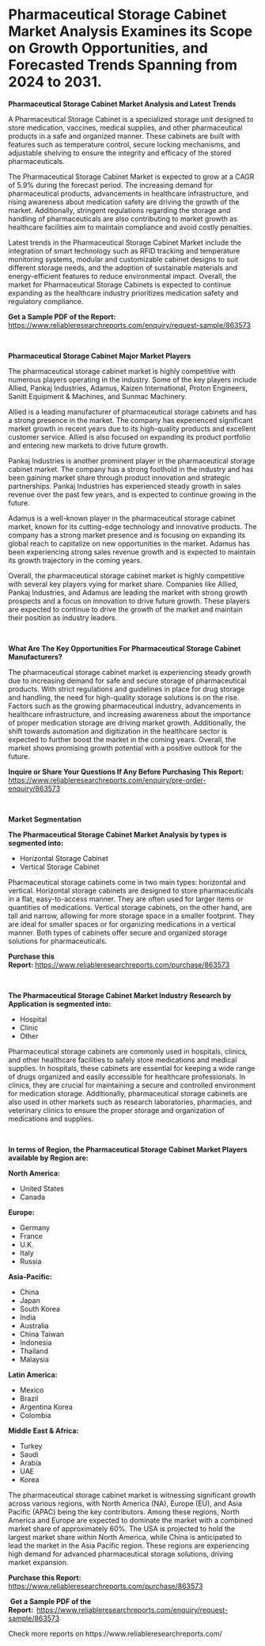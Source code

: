<p><h1>Pharmaceutical Storage Cabinet Market Analysis Examines its Scope on Growth Opportunities, and Forecasted Trends Spanning from 2024 to 2031.</h1></p><p><strong>Pharmaceutical Storage Cabinet Market Analysis and Latest Trends</strong></p>
<p><p>A Pharmaceutical Storage Cabinet is a specialized storage unit designed to store medication, vaccines, medical supplies, and other pharmaceutical products in a safe and organized manner. These cabinets are built with features such as temperature control, secure locking mechanisms, and adjustable shelving to ensure the integrity and efficacy of the stored pharmaceuticals.</p><p>The Pharmaceutical Storage Cabinet Market is expected to grow at a CAGR of 5.9% during the forecast period. The increasing demand for pharmaceutical products, advancements in healthcare infrastructure, and rising awareness about medication safety are driving the growth of the market. Additionally, stringent regulations regarding the storage and handling of pharmaceuticals are also contributing to market growth as healthcare facilities aim to maintain compliance and avoid costly penalties.</p><p>Latest trends in the Pharmaceutical Storage Cabinet Market include the integration of smart technology such as RFID tracking and temperature monitoring systems, modular and customizable cabinet designs to suit different storage needs, and the adoption of sustainable materials and energy-efficient features to reduce environmental impact. Overall, the market for Pharmaceutical Storage Cabinets is expected to continue expanding as the healthcare industry prioritizes medication safety and regulatory compliance.</p></p>
<p><strong>Get a Sample PDF of the Report:&nbsp;</strong> <a href="https://www.reliableresearchreports.com/enquiry/request-sample/863573">https://www.reliableresearchreports.com/enquiry/request-sample/863573</a></p>
<p>&nbsp;</p>
<p><strong>Pharmaceutical Storage Cabinet Major Market Players</strong></p>
<p><p>The pharmaceutical storage cabinet market is highly competitive with numerous players operating in the industry. Some of the key players include Allied, Pankaj Industries, Adamus, Kaizen International, Proton Engineers, Sanitt Equipment & Machines, and Sunmac Machinery.</p><p>Allied is a leading manufacturer of pharmaceutical storage cabinets and has a strong presence in the market. The company has experienced significant market growth in recent years due to its high-quality products and excellent customer service. Allied is also focused on expanding its product portfolio and entering new markets to drive future growth.</p><p>Pankaj Industries is another prominent player in the pharmaceutical storage cabinet market. The company has a strong foothold in the industry and has been gaining market share through product innovation and strategic partnerships. Pankaj Industries has experienced steady growth in sales revenue over the past few years, and is expected to continue growing in the future.</p><p>Adamus is a well-known player in the pharmaceutical storage cabinet market, known for its cutting-edge technology and innovative products. The company has a strong market presence and is focusing on expanding its global reach to capitalize on new opportunities in the market. Adamus has been experiencing strong sales revenue growth and is expected to maintain its growth trajectory in the coming years.</p><p>Overall, the pharmaceutical storage cabinet market is highly competitive with several key players vying for market share. Companies like Allied, Pankaj Industries, and Adamus are leading the market with strong growth prospects and a focus on innovation to drive future growth. These players are expected to continue to drive the growth of the market and maintain their position as industry leaders.</p></p>
<p>&nbsp;</p>
<p><strong>What Are The Key Opportunities For Pharmaceutical Storage Cabinet Manufacturers?</strong></p>
<p><p>The pharmaceutical storage cabinet market is experiencing steady growth due to increasing demand for safe and secure storage of pharmaceutical products. With strict regulations and guidelines in place for drug storage and handling, the need for high-quality storage solutions is on the rise. Factors such as the growing pharmaceutical industry, advancements in healthcare infrastructure, and increasing awareness about the importance of proper medication storage are driving market growth. Additionally, the shift towards automation and digitization in the healthcare sector is expected to further boost the market in the coming years. Overall, the market shows promising growth potential with a positive outlook for the future.</p></p>
<p><strong>Inquire or Share Your Questions If Any Before Purchasing This Report:</strong> <a href="https://www.reliableresearchreports.com/enquiry/pre-order-enquiry/863573">https://www.reliableresearchreports.com/enquiry/pre-order-enquiry/863573</a></p>
<p>&nbsp;</p>
<p><strong>Market Segmentation</strong></p>
<p><strong>The Pharmaceutical Storage Cabinet Market Analysis by types is segmented into:</strong></p>
<p><ul><li>Horizontal Storage Cabinet</li><li>Vertical Storage Cabinet</li></ul></p>
<p><p>Pharmaceutical storage cabinets come in two main types: horizontal and vertical. Horizontal storage cabinets are designed to store pharmaceuticals in a flat, easy-to-access manner. They are often used for larger items or quantities of medications. Vertical storage cabinets, on the other hand, are tall and narrow, allowing for more storage space in a smaller footprint. They are ideal for smaller spaces or for organizing medications in a vertical manner. Both types of cabinets offer secure and organized storage solutions for pharmaceuticals.</p></p>
<p><strong>Purchase this Report:&nbsp;</strong><a href="https://www.reliableresearchreports.com/purchase/863573">https://www.reliableresearchreports.com/purchase/863573</a></p>
<p>&nbsp;</p>
<p><strong>The Pharmaceutical Storage Cabinet Market Industry Research by Application is segmented into:</strong></p>
<p><ul><li>Hospital</li><li>Clinic</li><li>Other</li></ul></p>
<p><p>Pharmaceutical storage cabinets are commonly used in hospitals, clinics, and other healthcare facilities to safely store medications and medical supplies. In hospitals, these cabinets are essential for keeping a wide range of drugs organized and easily accessible for healthcare professionals. In clinics, they are crucial for maintaining a secure and controlled environment for medication storage. Additionally, pharmaceutical storage cabinets are also used in other markets such as research laboratories, pharmacies, and veterinary clinics to ensure the proper storage and organization of medications and supplies.</p></p>
<p>&nbsp;</p>
<p><strong>In terms of Region, the Pharmaceutical Storage Cabinet Market Players available by Region are:</strong></p>
<p>
    <p> <strong> North America: </strong>
        <ul>
            <li>United States</li>
            <li>Canada</li>
        </ul>
        </p> 
    <p> <strong> Europe: </strong>
        <ul>
            <li>Germany</li>
            <li>France</li>
            <li>U.K.</li>
            <li>Italy</li>
            <li>Russia</li>
        </ul>
        </p> 
    <p> <strong> Asia-Pacific: </strong>
        <ul>
            <li>China</li>
            <li>Japan</li>
            <li>South Korea</li>
            <li>India</li>
            <li>Australia</li>
            <li>China Taiwan</li>
            <li>Indonesia</li>
            <li>Thailand</li>
            <li>Malaysia</li>
        </ul>
        </p> 
    <p> <strong> Latin America: </strong>
        <ul>
            <li>Mexico</li>
            <li>Brazil</li>
            <li>Argentina Korea</li>
            <li>Colombia</li>
        </ul>
        </p> 
    <p> <strong> Middle East & Africa: </strong>
        <ul>
            <li>Turkey</li>
            <li>Saudi</li>
            <li>Arabia</li>
            <li>UAE</li>
            <li>Korea</li>
        </ul>
    </p>
    </p>
<p><p>The pharmaceutical storage cabinet market is witnessing significant growth across various regions, with North America (NA), Europe (EU), and Asia Pacific (APAC) being the key contributors. Among these regions, North America and Europe are expected to dominate the market with a combined market share of approximately 60%. The USA is projected to hold the largest market share within North America, while China is anticipated to lead the market in the Asia Pacific region. These regions are experiencing high demand for advanced pharmaceutical storage solutions, driving market expansion.</p></p>
<p><strong>Purchase this Report: </strong><a href="https://www.reliableresearchreports.com/purchase/863573">https://www.reliableresearchreports.com/purchase/863573</a></p>
<p>&nbsp;<strong>Get a Sample PDF of the Report:&nbsp;&nbsp;</strong><a href="https://www.reliableresearchreports.com/enquiry/request-sample/863573">https://www.reliableresearchreports.com/enquiry/request-sample/863573</a></p>
<p><strong></strong></p>
<p>Check more reports on https://www.reliableresearchreports.com/</p>